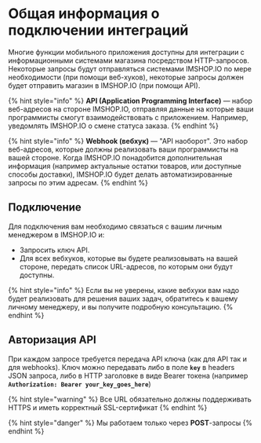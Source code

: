 # Общая информация о подключении интеграций

Многие функции мобильного приложения доступны для интеграции с информационными системами магазина посредством HTTP-запросов. Некоторые запросы будут отправляться системами IMSHOP.IO по мере необходимости (при помощи веб-хуков), некоторые запросы должен будет отправить магазин в IMSHOP.IO (при помощи API).

{% hint style="info" %}
**API (Application Programming Interface)** — набор веб-адресов на стороне IMSHOP.IO, отправляя данные на которые ваши программисты смогут взаимодействовать с приложением. Например, уведомлять IMSHOP.IO о смене статуса заказа.
{% endhint %}

{% hint style="info" %}
**Webhook (вебхук)** — "API наоборот". Это набор веб-адресов, которые должны реализовать ваши программисты на вашей стороне. Когда IMSHOP.IO понадобится дополнительная информация (например актуальные остатки товаров, или доступные способы доставки), IMSHOP.IO будет делать автоматизированные запросы по этим адресам.
{% endhint %}

## Подключение

Для подключения вам необходимо связаться с вашим личным менеджером в IMSHOP.IO и:

* Запросить ключ API.
* Для всех вебхуков, которые вы будете реализовывать на вашей стороне, передать список URL-адресов, по которым они будут доступны.

{% hint style="info" %}
Если вы не уверены, какие вебхуки вам надо будет реализовать для решения ваших задач, обратитесь к вашему личному менеджеру, и вы получите подробную консультацию.
{% endhint %}

## Авторизация API

При каждом запросе требуется передача API ключа (как для API так и для webhooks). Ключ можно передавать либо в поле **`key`** в  headers JSON  запроса, либо в HTTP заголовке в виде Bearer токена (например **`Authorization: Bearer your_key_goes_here`**)

{% hint style="warning" %}
Все URL обязательно должны поддерживать HTTPS и иметь корректный SSL-сертификат
{% endhint %}

{% hint style="danger" %}
Мы работаем только через **POST**-запросы
{% endhint %}
